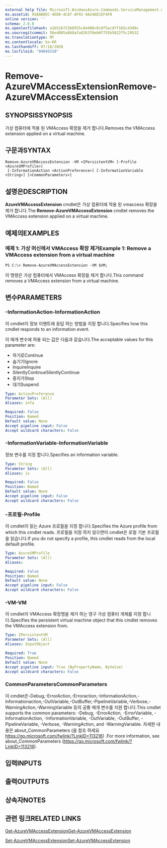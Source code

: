 ```yaml
---
external help file: Microsoft.WindowsAzure.Commands.ServiceManagement.dll-Help.xml
ms.assetid: 93A8B8EC-4ED0-4C87-AF92-9A246ECEF4F0
online version: ''
schema: 2.0.0
ms.openlocfilehash: a1b516722b0555c84400c0c8f5acd7f1b5c43d9c
ms.sourcegitcommit: 56ed085a868afa8263f8eb0f755b5822f5c29532
ms.translationtype: MT
ms.contentlocale: ko-KR
ms.lasthandoff: 07/18/2020
ms.locfileid: "94045510"
---
```

# <span data-ttu-id="a6326-101">Remove-AzureVMAccessExtension</span><span class="sxs-lookup"><span data-stu-id="a6326-101">Remove-AzureVMAccessExtension</span></span>

## <span data-ttu-id="a6326-102">SYNOPSIS</span><span class="sxs-lookup"><span data-stu-id="a6326-102">SYNOPSIS</span></span>
<span data-ttu-id="a6326-103">가상 컴퓨터에 적용 된 VMAccess 확장을 제거 합니다.</span><span class="sxs-lookup"><span data-stu-id="a6326-103">Removes the VMAccess extension applied on a virtual machine.</span></span>

## <span data-ttu-id="a6326-104">구문과</span><span class="sxs-lookup"><span data-stu-id="a6326-104">SYNTAX</span></span>

```
Remove-AzureVMAccessExtension -VM <IPersistentVM> [-Profile <AzureSMProfile>]
 [-InformationAction <ActionPreference>] [-InformationVariable <String>] [<CommonParameters>]
```

## <span data-ttu-id="a6326-105">설명은</span><span class="sxs-lookup"><span data-stu-id="a6326-105">DESCRIPTION</span></span>
<span data-ttu-id="a6326-106">**AzureVMAccessExtension** cmdlet은 가상 컴퓨터에 적용 된 vmaccess 확장을 제거 합니다.</span><span class="sxs-lookup"><span data-stu-id="a6326-106">The **Remove-AzureVMAccessExtension** cmdlet removes the VMAccess extension applied on a virtual machine.</span></span>

## <span data-ttu-id="a6326-107">예제의</span><span class="sxs-lookup"><span data-stu-id="a6326-107">EXAMPLES</span></span>

### <span data-ttu-id="a6326-108">예제 1: 가상 머신에서 VMAccess 확장 제거</span><span class="sxs-lookup"><span data-stu-id="a6326-108">Example 1: Remove a VMAccess extension from a virtual machine</span></span>
```
PS C:\> Remove-AzureVMAccessExtension -VM $VM;
```

<span data-ttu-id="a6326-109">이 명령은 가상 컴퓨터에서 VMAccess 확장을 제거 합니다.</span><span class="sxs-lookup"><span data-stu-id="a6326-109">This command removes a VMAccess extension from a virtual machine.</span></span>

## <span data-ttu-id="a6326-110">변수</span><span class="sxs-lookup"><span data-stu-id="a6326-110">PARAMETERS</span></span>

### <span data-ttu-id="a6326-111">-InformationAction</span><span class="sxs-lookup"><span data-stu-id="a6326-111">-InformationAction</span></span>
<span data-ttu-id="a6326-112">이 cmdlet이 정보 이벤트에 응답 하는 방법을 지정 합니다.</span><span class="sxs-lookup"><span data-stu-id="a6326-112">Specifies how this cmdlet responds to an information event.</span></span>

<span data-ttu-id="a6326-113">이 매개 변수에 허용 되는 값은 다음과 같습니다.</span><span class="sxs-lookup"><span data-stu-id="a6326-113">The acceptable values for this parameter are:</span></span>

- <span data-ttu-id="a6326-114">하기로</span><span class="sxs-lookup"><span data-stu-id="a6326-114">Continue</span></span>
- <span data-ttu-id="a6326-115">숨기기</span><span class="sxs-lookup"><span data-stu-id="a6326-115">Ignore</span></span>
- <span data-ttu-id="a6326-116">Inquire</span><span class="sxs-lookup"><span data-stu-id="a6326-116">Inquire</span></span>
- <span data-ttu-id="a6326-117">SilentlyContinue</span><span class="sxs-lookup"><span data-stu-id="a6326-117">SilentlyContinue</span></span>
- <span data-ttu-id="a6326-118">중지가</span><span class="sxs-lookup"><span data-stu-id="a6326-118">Stop</span></span>
- <span data-ttu-id="a6326-119">대기</span><span class="sxs-lookup"><span data-stu-id="a6326-119">Suspend</span></span>

```yaml
Type: ActionPreference
Parameter Sets: (All)
Aliases: infa

Required: False
Position: Named
Default value: None
Accept pipeline input: False
Accept wildcard characters: False
```

### <span data-ttu-id="a6326-120">-InformationVariable</span><span class="sxs-lookup"><span data-stu-id="a6326-120">-InformationVariable</span></span>
<span data-ttu-id="a6326-121">정보 변수를 지정 합니다.</span><span class="sxs-lookup"><span data-stu-id="a6326-121">Specifies an information variable.</span></span>

```yaml
Type: String
Parameter Sets: (All)
Aliases: iv

Required: False
Position: Named
Default value: None
Accept pipeline input: False
Accept wildcard characters: False
```

### <span data-ttu-id="a6326-122">-프로필</span><span class="sxs-lookup"><span data-stu-id="a6326-122">-Profile</span></span>
<span data-ttu-id="a6326-123">이 cmdlet이 읽는 Azure 프로필을 지정 합니다.</span><span class="sxs-lookup"><span data-stu-id="a6326-123">Specifies the Azure profile from which this cmdlet reads.</span></span>
<span data-ttu-id="a6326-124">프로필을 지정 하지 않으면이 cmdlet은 로컬 기본 프로필을 읽습니다.</span><span class="sxs-lookup"><span data-stu-id="a6326-124">If you do not specify a profile, this cmdlet reads from the local default profile.</span></span>

```yaml
Type: AzureSMProfile
Parameter Sets: (All)
Aliases: 

Required: False
Position: Named
Default value: None
Accept pipeline input: False
Accept wildcard characters: False
```

### <span data-ttu-id="a6326-125">-VM</span><span class="sxs-lookup"><span data-stu-id="a6326-125">-VM</span></span>
<span data-ttu-id="a6326-126">이 cmdlet이 VMAccess 확장명을 제거 하는 영구 가상 컴퓨터 개체를 지정 합니다.</span><span class="sxs-lookup"><span data-stu-id="a6326-126">Specifies the persistent virtual machine object that this cmdlet removes the VMAccess extension from.</span></span>

```yaml
Type: IPersistentVM
Parameter Sets: (All)
Aliases: InputObject

Required: True
Position: Named
Default value: None
Accept pipeline input: True (ByPropertyName, ByValue)
Accept wildcard characters: False
```

### <span data-ttu-id="a6326-127">CommonParameters</span><span class="sxs-lookup"><span data-stu-id="a6326-127">CommonParameters</span></span>
<span data-ttu-id="a6326-128">이 cmdlet은-Debug,-ErrorAction,-Erroraction,-InformationAction,-Informationaction,-OutVariable,-OutBuffer,-PipelineVariable,-Verbose,-WarningAction,-WarningVariable 등의 공통 매개 변수를 지원 합니다.</span><span class="sxs-lookup"><span data-stu-id="a6326-128">This cmdlet supports the common parameters: -Debug, -ErrorAction, -ErrorVariable, -InformationAction, -InformationVariable, -OutVariable, -OutBuffer, -PipelineVariable, -Verbose, -WarningAction, and -WarningVariable.</span></span> <span data-ttu-id="a6326-129">자세한 내용은 about_CommonParameters (을 참조 하세요 https://go.microsoft.com/fwlink/?LinkID=113216) .</span><span class="sxs-lookup"><span data-stu-id="a6326-129">For more information, see about_CommonParameters (https://go.microsoft.com/fwlink/?LinkID=113216).</span></span>

## <span data-ttu-id="a6326-130">입력</span><span class="sxs-lookup"><span data-stu-id="a6326-130">INPUTS</span></span>

## <span data-ttu-id="a6326-131">출력</span><span class="sxs-lookup"><span data-stu-id="a6326-131">OUTPUTS</span></span>

## <span data-ttu-id="a6326-132">상속자</span><span class="sxs-lookup"><span data-stu-id="a6326-132">NOTES</span></span>

## <span data-ttu-id="a6326-133">관련 링크</span><span class="sxs-lookup"><span data-stu-id="a6326-133">RELATED LINKS</span></span>

[<span data-ttu-id="a6326-134">Get-AzureVMAccessExtension</span><span class="sxs-lookup"><span data-stu-id="a6326-134">Get-AzureVMAccessExtension</span></span>](./Get-AzureVMAccessExtension.md)

[<span data-ttu-id="a6326-135">Set-AzureVMAccessExtension</span><span class="sxs-lookup"><span data-stu-id="a6326-135">Set-AzureVMAccessExtension</span></span>](./Set-AzureVMAccessExtension.md)


